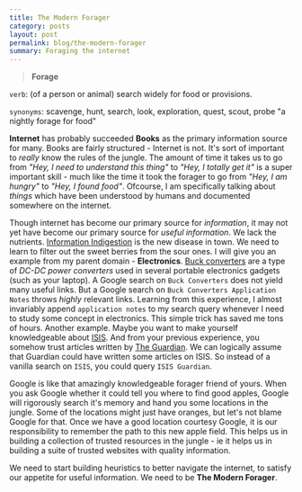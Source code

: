 ```yaml
---
title: The Modern Forager
category: posts
layout: post
permalink: blog/the-modern-forager
summary: Foraging the internet
---
```


> **Forage**
> 
`verb`: (of a person or animal) search widely for food or provisions.
>
`synonyms`:   scavenge, hunt, search, look, exploration, quest, scout, probe
"a nightly forage for food"


**Internet** has probably succeeded **Books** as the primary information source for many. Books are fairly structured - Internet is not. It's sort of important to *really* know the rules of the jungle. The amount of time it takes us to go from *"Hey, I need to understand this thing"* to *"Hey, I totally get it"* is a super important skill - much like the time it took the forager to go from *"Hey, I am hungry"* to *"Hey, I found food"*. Ofcourse, I am specifically talking about *things* which have been understood by humans and documented somewhere on the internet.

Though internet has become our primary source for *information*, it may not yet have become our primary source for *useful information*. We lack the nutrients. [Information Indigestion](https://www.clarity-innovations.com/blog/shausman/information-indigestion) is the new disease in town. We need to learn to filter out the sweet berries from the sour ones. I will give you an example from my parent domain - **Electronics**. [Buck converters](https://en.wikipedia.org/wiki/Buck_converter) are a type of *DC-DC power converters* used in several portable electronics gadgets (such as your laptop). A Google search on `Buck Converters` does not yield many useful links. But a Google search on `Buck Converters Application Notes` throws *highly* relevant links. Learning from this experience, I almost invariably append `application notes` to my search query whenever I need to study some concept in electronics. This simple trick has saved me tons of hours. Another example. Maybe you want to make yourself knowledgeable about [ISIS](https://en.wikipedia.org/wiki/Islamic_State_of_Iraq_and_the_Levant). And from your previous experience, you somehow trust articles written by [The Guardian](http://www.theguardian.com/uk). We can logically assume that Guardian could have written some articles on ISIS. So instead of a vanilla search on `ISIS`, you could query `ISIS Guardian`.

Google is like that amazingly knowledgeable forager friend of yours. When you ask Google whether it could tell you where to find good apples, Google will rigorously search it's memory and hand you some locations in the jungle. Some of the locations might just have oranges, but let's not blame Google for that. Once we have a good location courtesy Google, it is our responsibility to remember the path to this new apple field. This helps us in building a collection of trusted resources in the jungle - ie it helps us in building a suite of trusted websites with quality information. 

We need to start building heuristics to better navigate the internet, to satisfy our appetite for useful information. We need to be **The Modern Forager**.


